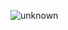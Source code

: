 


![unknown](https://user-images.githubusercontent.com/2086795/45252080-cf196300-b316-11e8-8ef9-727693a284ee.png)
